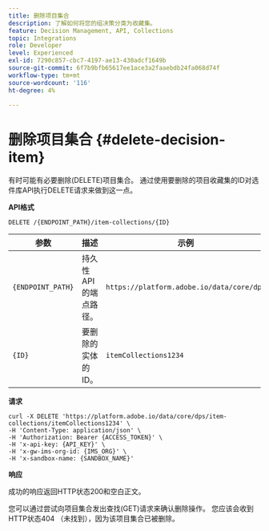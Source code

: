 ```yaml
---
title: 删除项目集合
description: 了解如何将您的组决策分类为收藏集。
feature: Decision Management, API, Collections
topic: Integrations
role: Developer
level: Experienced
exl-id: 7290c857-cbc7-4197-ae13-430adcf1649b
source-git-commit: 6f7b9bfb65617ee1ace3a2faaebdb24fa068d74f
workflow-type: tm+mt
source-wordcount: '116'
ht-degree: 4%

---
```


# 删除项目集合 {#delete-decision-item}

有时可能有必要删除(DELETE)项目集合。 通过使用要删除的项目收藏集的ID对选件库API执行DELETE请求来做到这一点。

**API格式**

```http
DELETE /{ENDPOINT_PATH}/item-collections/{ID}
```

| 参数 | 描述 | 示例 |
| --------- | ----------- | ------- |
| `{ENDPOINT_PATH}` | 持久性API的端点路径。 | `https://platform.adobe.io/data/core/dps` |
| `{ID}` | 要删除的实体的ID。 | `itemCollections1234` |

**请求**

```shell
curl -X DELETE 'https://platform.adobe.io/data/core/dps/item-collections/itemCollections1234' \
-H 'Content-Type: application/json' \
-H 'Authorization: Bearer {ACCESS_TOKEN}' \
-H 'x-api-key: {API_KEY}' \
-H 'x-gw-ims-org-id: {IMS_ORG}' \
-H 'x-sandbox-name: {SANDBOX_NAME}'
```

**响应**

成功的响应返回HTTP状态200和空白正文。

您可以通过尝试向项目集合发出查找(GET)请求来确认删除操作。 您应该会收到HTTP状态404 （未找到），因为该项目集合已被删除。
